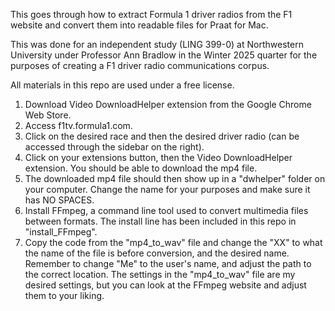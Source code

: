 This goes through how to extract Formula 1 driver radios from the F1 website and convert them into readable files for Praat for Mac.

This was done for an independent study (LING 399-0) at Northwestern University under Professor Ann Bradlow in the Winter 2025 quarter for the purposes of creating a F1 driver radio communications corpus.

All materials in this repo are used under a free license.

1. Download Video DownloadHelper extension from the Google Chrome Web Store.
2. Access f1tv.formula1.com.
3. Click on the desired race and then the desired driver radio (can be accessed through the sidebar on the right).
4. Click on your extensions button, then the Video DownloadHelper extension. You should be able to download the mp4 file.
5. The downloaded mp4 file should then show up in a "dwhelper" folder on your computer. Change the name for your purposes and make sure it has NO SPACES.
6. Install FFmpeg, a command line tool used to convert multimedia files between formats. The install line has been included in this repo in "install_FFmpeg".
7. Copy the code from the "mp4_to_wav" file and change the "XX" to what the name of the file is before conversion, and the desired name. Remember to change "Me" to the user's name, and adjust the path to the correct location. The settings in the "mp4_to_wav" file are my desired settings, but you can look at the FFmpeg website and adjust them to your liking.
